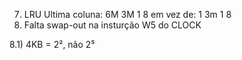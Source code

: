 7) LRU Ultima coluna: 6M 3M 1 8 em vez de: 1 3m 1 8
7) Falta swap-out na insturção W5 do CLOCK

8.1) 4KB = 2², não 2⁵
